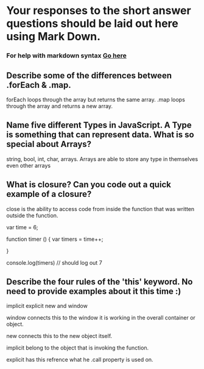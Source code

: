 # Your responses to the short answer questions should be laid out here using Mark Down.
### For help with markdown syntax [Go here](https://github.com/adam-p/markdown-here/wiki/Markdown-Cheatsheet)

 ## Describe some of the differences between .forEach & .map.
  forEach loops through the array but returns the same array.  .map loops through the array and returns a new array.
 ## Name five different Types in JavaScript. A Type is something that can represent data. What is so special about Arrays?
 string, bool, int, char, arrays.  Arrays are able to store any type in themselves even other arrays 
 ## What is closure? Can you code out a quick example of a closure?

 close is the ability to access code from inside the function that was written outside the function. 

 var time = 6; 

 function timer () {
   var timers = time++;

 }

 console.log(timers) // should log out 7
 
 ## Describe the four rules of the 'this' keyword. No need to provide examples about it this time :)

 implicit explicit new and window

 window connects this to the window it is working in the overall container or object. 

 new connects this to the new object itself. 

 implicit belong to the object that is invoking the function. 

 explicit has this refrence what he .call property is used on.

